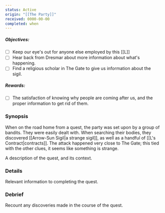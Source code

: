 ```yaml
---
status: Active
origin: "[[The Party]]"
received: 0000-00-00
completed: when
---
```

##### Objectives:
- [ ] Keep our eye's out for anyone else employed by this [[L]]
- [ ] Hear back from Dresmar about more information about what's happening.
- [ ] Find a religious scholar in The Gate to give us information about the sigil.

##### Rewards:
- [ ] The satisfaction of knowing why people are coming after us, and the proper information to get rid of them.

### Synopsis
When on the road home from a quest, the party was set upon by a group of bandits. They were easily dealt with. When searching their bodies, they discovered [[Arrow-Sun Sigil|a strange sigil]], as well as a handful of [[L's Contract|contracts]]. The attack happened very close to The Gate; this tied with the other clues, it seems like something is strange.


A description of the quest, and its context.

### Details
Relevant information to completing the quest.

### Debrief
Recount any discoveries made in the course of the quest.